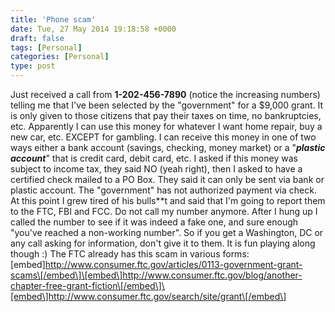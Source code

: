 ```yaml
---
title: 'Phone scam'
date: Tue, 27 May 2014 19:18:58 +0000
draft: false
tags: [Personal]
categories: [Personal]
type: post
---
```


Just received a call from **1-202-456-7890** (notice the increasing numbers) telling me that I've been selected by the "government" for a $9,000 grant. It is only given to those citizens that pay their taxes on time, no bankruptcies, etc. Apparently I can use this money for whatever I want home repair, buy a new car, etc. EXCEPT for gambling. I can receive this money in one of two ways either a bank account (savings, checking, money market) or a "**_plastic account_**" that is credit card, debit card, etc. I asked if this money was subject to income tax, they said NO (yeah right), then I asked to have a certified check mailed to a PO Box. They said it can only be sent via bank or plastic account. The "government" has not authorized payment via check. At this point I grew tired of his bulls\*\*t and said that I'm going to report them to the FTC, FBI and FCC. Do not call my number anymore. After I hung up I called the number to see if it was indeed a fake one, and sure enough "you've reached a non-working number". So if you get a Washington, DC or any call asking for information, don't give it to them. It is fun playing along though :) The FTC already has this scam in various forms: \[embed\]http://www.consumer.ftc.gov/articles/0113-government-grant-scams\[/embed\]\[embed\]http://www.consumer.ftc.gov/blog/another-chapter-free-grant-fiction\[/embed\]\[embed\]http://www.consumer.ftc.gov/search/site/grant\[/embed\]